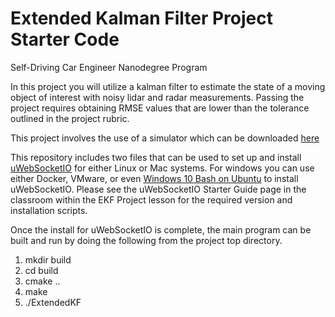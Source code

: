 # Extended Kalman Filter Project Starter Code
Self-Driving Car Engineer Nanodegree Program

In this project you will utilize a kalman filter to estimate the state of a moving object of interest with noisy lidar and radar measurements. Passing the project requires obtaining RMSE values that are lower than the tolerance outlined in the project rubric. 

This project involves the use of a simulator which can be downloaded [here](https://github.com/udacity/self-driving-car-sim/releases)

This repository includes two files that can be used to set up and install [uWebSocketIO](https://github.com/uWebSockets/uWebSockets) for either Linux or Mac systems. For windows you can use either Docker, VMware, or even [Windows 10 Bash on Ubuntu](https://www.howtogeek.com/249966/how-to-install-and-use-the-linux-bash-shell-on-windows-10/) to install uWebSocketIO. Please see the uWebSocketIO Starter Guide page in the classroom within the EKF Project lesson for the required version and installation scripts.

Once the install for uWebSocketIO is complete, the main program can be built and run by doing the following from the project top directory.

1. mkdir build
2. cd build
3. cmake ..
4. make
5. ./ExtendedKF

